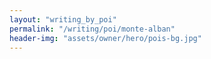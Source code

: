 ```yaml
---
layout: "writing_by_poi"
permalink: "/writing/poi/monte-alban"
header-img: "assets/owner/hero/pois-bg.jpg"
---
```

